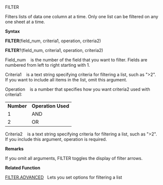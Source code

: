 FILTER

Filters lists of data one column at a time. Only one list can be
filtered on any one sheet at a time.

**Syntax**

**FILTER**(field\_num, criteria1, operation, criteria2)

**FILTER**?(field\_num, criteria1, operation, criteria2)

Field\_num    is the number of the field that you want to filter. Fields
are numbered from left to right starting with 1.

Criteria1    is a text string specifying criteria for filtering a list,
such as "\>2". If you want to include all items in the list, omit this
argument.

Operation    is a number that specifies how you want criteria2 used with
criteria1:

|            |                    |
| ---------- | ------------------ |
| **Number** | **Operation Used** |
| 1          | AND                |
| 2          | OR                 |

Criteria2    is a text string specifying criteria for filtering a list,
such as "\>2". If you include this argument, operation is required.

**Remarks**

If you omit all arguments, FILTER toggles the display of filter arrows.

**Related Function**

[FILTER.ADVANCED](FILTER.ADVANCED.md)   Lets you set options for filtering a list


